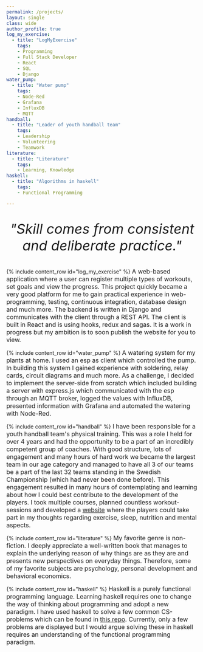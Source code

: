 ```yaml
---
permalink: /projects/
layout: single
class: wide
author_profile: true
log_my_exercise: 
  - title: "LogMyExercise"
    tags: 
    - Programming
    - Full Stack Developer 
    - React
    - SQL
    - Django
water_pump: 
  - title: "Water pump"
    tags: 
    - Node-Red
    - Grafana
    - InfluxDB
    - MQTT
handball:
  - title: "Leader of youth handball team"
    tags: 
    - Leadership
    - Volunteering
    - Teamwork
literature:
  - title: "Literature"
    tags: 
    - Learning, Knowledge
haskell:
  - title: "Algorithms in haskell"
    tags: 
    - Functional Programming

---
```

<div style="text-align:center; margin-top:20px">
  <p style="font-size:36px; font-style:italic;">"Skill comes from consistent and deliberate practice."</p>
</div>

{% include content_row id="log_my_exercise" %}
<span style="font-size: 16px; line-height: normal;">A web-based application where a user can register multiple types of workouts, set goals and view the progress. This project quickly became a very good platform for me to gain practical experience in web-programming, testing, continuous integration, database design and much more. The backend is written in Django and communicates with the client through a REST API. The client is built in React and is using hooks, redux and sagas. It is a work in progress but my ambition is to soon publish the website for you to view.</span>


{% include content_row id="water_pump" %}
<span style="font-size: 16px; line-height: normal;">A watering system for my plants at home. I used an esp as client which controlled the pump. In building this system I gained experience with soldering, relay cards, circuit diagrams and much more. As a challenge, I decided to implement the server-side from scratch which included building a server with express.js which communicated with the esp through an MQTT broker, logged the values with InfluxDB, presented information with Grafana and automated the watering with Node-Red.</span>

{% include content_row id="handball" %}
<span style="font-size: 16px; line-height: normal;">I have been responsible for a youth handball team's physical training. This was a role I held for over 4 years and had the opportunity to be a part of an incredibly competent group of coaches. With good structure, lots of engagement and many hours of hard work we became the largest team in our age category and managed to have all 3 of our teams be a part of the last 32 teams standing in the Swedish Championship (which had never been done before). This engagement resulted in many hours of contemplating and learning about how I could best contribute to the development of the players. I took multiple courses, planned countless workout-sessions and developed a [website](https://hjhulugi.wordpress.com/) where the players could take part in my thoughts regarding exercise, sleep, nutrition and mental aspects.</span>

{% include content_row id="literature" %}
<span style="font-size: 16px; line-height: normal;">My favorite genre is non-fiction. I deeply appreciate a well-written book that manages to explain the underlying reason of why things are as they are and presents new perspectives on everyday things. Therefore, some of my favorite subjects are psychology, personal development and behavioral economics.</span>

{% include content_row id="haskell" %}
<span style="font-size: 16px; line-height: normal;">Haskell is a purely functional programming language. Learning haskell requires one to change the way of thinking about programming and adopt a new paradigm. I have used haskell to solve a few common CS-problems which can be found in [this repo](https://github.com/Dojde/haskell-algorithms.git). Currently, only a few problems are displayed but I would argue solving these in haskell requires an understanding of the functional programming paradigm.</span>
